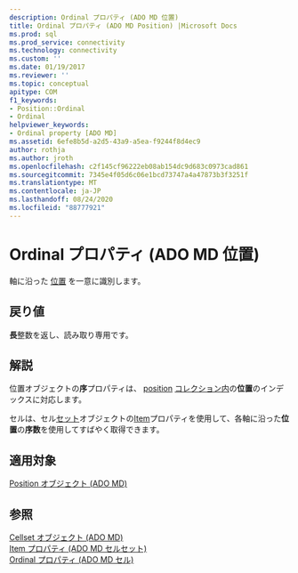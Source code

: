```yaml
---
description: Ordinal プロパティ (ADO MD 位置)
title: Ordinal プロパティ (ADO MD Position) |Microsoft Docs
ms.prod: sql
ms.prod_service: connectivity
ms.technology: connectivity
ms.custom: ''
ms.date: 01/19/2017
ms.reviewer: ''
ms.topic: conceptual
apitype: COM
f1_keywords:
- Position::Ordinal
- Ordinal
helpviewer_keywords:
- Ordinal property [ADO MD]
ms.assetid: 6efe8b5d-a2d5-43a9-a5ea-f9244f8d4ec9
author: rothja
ms.author: jroth
ms.openlocfilehash: c2f145cf96222eb08ab154dc9d683c0973cad861
ms.sourcegitcommit: 7345e4f05d6c06e1bcd73747a4a47873b3f3251f
ms.translationtype: MT
ms.contentlocale: ja-JP
ms.lasthandoff: 08/24/2020
ms.locfileid: "88777921"
---
```

# <a name="ordinal-property-ado-md-position"></a>Ordinal プロパティ (ADO MD 位置)
軸に沿った [位置](./position-object-ado-md.md) を一意に識別します。  
  
## <a name="return-values"></a>戻り値  
 **長**整数を返し、読み取り専用です。  
  
## <a name="remarks"></a>解説  
 位置オブジェクトの**序**プロパティは、 [position](./position-object-ado-md.md) [コレクション内](./positions-collection-ado-md.md)の**位置**のインデックスに対応します。  
  
 セルは、セル[セット](./cellset-object-ado-md.md)オブジェクトの[Item](./item-property-ado-md-cellset.md)プロパティを使用して、各軸に沿った**位置**の**序数**を使用してすばやく取得できます。  
  
## <a name="applies-to"></a>適用対象  
 [Position オブジェクト (ADO MD)](./position-object-ado-md.md)  
  
## <a name="see-also"></a>参照  
 [Cellset オブジェクト (ADO MD)](./cellset-object-ado-md.md)   
 [Item プロパティ (ADO MD セルセット)](./item-property-ado-md-cellset.md)   
 [Ordinal プロパティ (ADO MD セル)](./ordinal-property-ado-md-cell.md)
